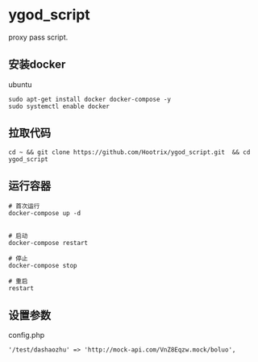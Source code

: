 # ygod_script
proxy pass  script. 


## 安装docker

ubuntu
```
sudo apt-get install docker docker-compose -y
sudo systemctl enable docker
```

## 拉取代码

```
cd ~ && git clone https://github.com/Hootrix/ygod_script.git  && cd ygod_script
```

## 运行容器

```
# 首次运行
docker-compose up -d


# 启动
docker-compose restart

# 停止
docker-compose stop

# 重启
restart
```

## 设置参数

config.php
```
'/test/dashaozhu' => 'http://mock-api.com/VnZ8Eqzw.mock/boluo',
```